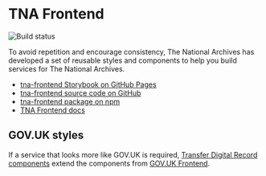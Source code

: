 # TNA Frontend

![Build status](https://img.shields.io/github/actions/workflow/status/nationalarchives/tna-frontend/tests.yml?style=flat-square&event=push&branch=main)

To avoid repetition and encourage consistency, The National Archives has developed a set of reusable styles and components to help you build services for The National Archives.

- [tna-frontend Storybook on GitHub Pages](https://nationalarchives.github.io/tna-frontend/)
- [tna-frontend source code on GitHub](https://github.com/nationalarchives/tna-frontend)
- [tna-frontend package on npm](https://www.npmjs.com/package/@nationalarchives/frontend)
- [TNA Frontend docs](https://nationalarchives.github.io/tna-frontend-docs/)

## GOV.UK styles

If a service that looks more like GOV.UK is required, [Transfer Digital Record components](https://github.com/nationalarchives/tdr-components) extend the components from [GOV.UK Frontend](https://frontend.design-system.service.gov.uk/).
